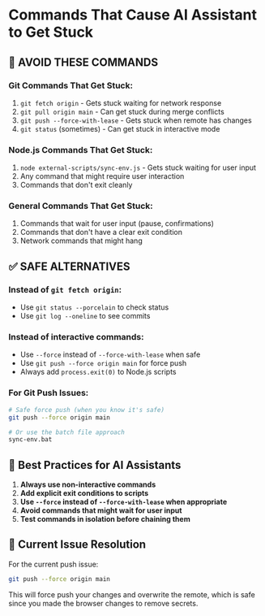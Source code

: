 # Commands That Cause AI Assistant to Get Stuck

## 🚫 **AVOID THESE COMMANDS**

### **Git Commands That Get Stuck:**
1. `git fetch origin` - Gets stuck waiting for network response
2. `git pull origin main` - Can get stuck during merge conflicts
3. `git push --force-with-lease` - Gets stuck when remote has changes
4. `git status` (sometimes) - Can get stuck in interactive mode

### **Node.js Commands That Get Stuck:**
1. `node external-scripts/sync-env.js` - Gets stuck waiting for user input
2. Any command that might require user interaction
3. Commands that don't exit cleanly

### **General Commands That Get Stuck:**
1. Commands that wait for user input (pause, confirmations)
2. Commands that don't have a clear exit condition
3. Network commands that might hang

## ✅ **SAFE ALTERNATIVES**

### **Instead of `git fetch origin`:**
- Use `git status --porcelain` to check status
- Use `git log --oneline` to see commits

### **Instead of interactive commands:**
- Use `--force` instead of `--force-with-lease` when safe
- Use `git push --force origin main` for force push
- Always add `process.exit(0)` to Node.js scripts

### **For Git Push Issues:**
```bash
# Safe force push (when you know it's safe)
git push --force origin main

# Or use the batch file approach
sync-env.bat
```

## 📝 **Best Practices for AI Assistants**

1. **Always use non-interactive commands**
2. **Add explicit exit conditions to scripts**
3. **Use `--force` instead of `--force-with-lease` when appropriate**
4. **Avoid commands that might wait for user input**
5. **Test commands in isolation before chaining them**

## 🔄 **Current Issue Resolution**

For the current push issue:
```bash
git push --force origin main
```

This will force push your changes and overwrite the remote, which is safe since you made the browser changes to remove secrets. 